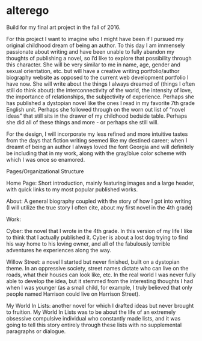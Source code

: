 # alterego
Build for my final art project in the fall of 2016.

For this project I want to imagine who I might have been if I pursued my original childhood dream of being an author. To this day I am immensely passionate about writing and have been unable to fully abandon my thoughts of publishing a novel, so I’d like to explore that possibility through this character. She will be very similar to me in name, age, gender and sexual orientation, etc. but will have a creative writing portfolio/author biography website as opposed to the current web development portfolio I have now. She will write about the things I always dreamed of (things I often still do think about): the interconnectivity of the world, the intensity of love, the importance of relationships, the subjectivity of experience. Perhaps she has published a dystopian novel like the ones I read in my favorite 7th grade English unit. Perhaps she followed through on the worn out list of “novel ideas” that still sits in the drawer of my childhood bedside table. Perhaps she did all of these things and more - or perhaps she still will.

For the design, I will incorporate my less refined and more intuitive tastes from the days that fiction writing seemed like my destined career; when I dreamt of being an author I always loved the font Georgia and will definitely be including that in my work, along with the gray/blue color scheme with which I was once so enamored. 


Pages/Organizational Structure

Home Page:
Short introduction, mainly featuring images and a large header, with quick links to my most popular published works.

About:
A general biography coupled with the story of how I got into writing (I will utilize the true story I often cite, about my first novel in the 4th grade)

Work:

Cyber: the novel that I wrote in the 4th grade. In this version of my life I like to think that I actually published it. Cyber is about a lost dog trying to find his way home to his loving owner, and all of the fabulously terrible adventures he experiences along the way.

Willow Street: a novel I started but never finished, built on a dystopian theme. In an oppressive society, street names dictate who can live on the roads, what their houses can look like, etc. In the real world I was never fully able to develop the idea, but it stemmed from the interesting thoughts I had when I was younger (as a small child, for example, I truly believed that only people named Harrison could live on Harrison Street).

My World In Lists: another novel for which I drafted ideas but never brought to fruition. My World In Lists was to be about the life of an extremely obsessive compulsive individual who constantly made lists, and it was going to tell this story entirely through these lists with no supplemental paragraphs or dialogue.

